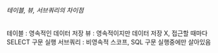 ###### 테이블, 뷰, 서브쿼리의 차이점
테이블 : 영속적인 데이터 저장
뷰 : 영속적이지만 데이터 저장 X, 접근할 때마다 SELECT 구문 실행
서브쿼리 : 비영속적 스코프, SQL 구문 실행중에만 살아있음
